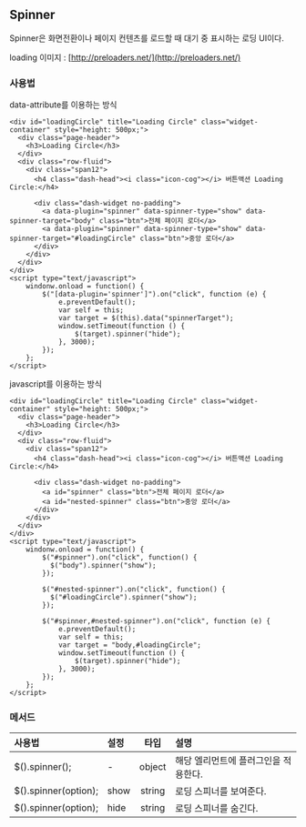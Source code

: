 <!--
layout: 'post'
section: 'Cornerstone Framework'
title: '스피너'
outline: 'Spinner은 화면전환이나 페이지 컨텐츠를 로드할 때 대기 중 표시하는 로딩 UI이다. data-attribute를 이용하는 방식. javascript를 이용하는 방식...'
date: '2012-11-16'
tagstr: 'widget'
order: '[4, 3, 12]'
thumbnail: '4.3.12.spinner.png'
-->

## Spinner
 Spinner은 화면전환이나 페이지 컨텐츠를 로드할 때 대기 중 표시하는 로딩 UI이다.
 

loading 이미지 : [http://preloaders.net/](http://preloaders.net/)

### 사용법
data-attribute를 이용하는 방식

``` cm
<div id="loadingCircle" title="Loading Circle" class="widget-container" style="height: 500px;">
  <div class="page-header">
    <h3>Loading Circle</h3>
  </div>
  <div class="row-fluid">
    <div class="span12">
      <h4 class="dash-head"><i class="icon-cog"></i> 버튼액션 Loading Circle:</h4>

      <div class="dash-widget no-padding">
        <a data-plugin="spinner" data-spinner-type="show" data-spinner-target="body" class="btn">전체 페이지 로더</a>
        <a data-plugin="spinner" data-spinner-type="show" data-spinner-target="#loadingCircle" class="btn">중앙 로더</a>
      </div>
    </div>
  </div>
</div>
<script type="text/javascript">
    windonw.onload = function() {
        $("[data-plugin='spinner']").on("click", function (e) {
            e.preventDefault();
            var self = this;
            var target = $(this).data("spinnerTarget");
            window.setTimeout(function () {
                $(target).spinner("hide");
            }, 3000);
        });
    };
</script>
```

javascript를 이용하는 방식


``` cm
<div id="loadingCircle" title="Loading Circle" class="widget-container" style="height: 500px;">
  <div class="page-header">
    <h3>Loading Circle</h3>
  </div>
  <div class="row-fluid">
    <div class="span12">
      <h4 class="dash-head"><i class="icon-cog"></i> 버튼액션 Loading Circle:</h4>

      <div class="dash-widget no-padding">
        <a id="spinner" class="btn">전체 페이지 로더</a>
        <a id="nested-spinner" class="btn">중앙 로더</a>
      </div>
    </div>
  </div>
</div>
<script type="text/javascript">
    windonw.onload = function() {
        $("#spinner").on("click", function() {
          $("body").spinner("show");
        });

        $("#nested-spinner").on("click", function() {
          $("#loadingCircle").spinner("show");
        });

        $("#spinner,#nested-spinner").on("click", function (e) {
            e.preventDefault();
            var self = this;
            var target = "body,#loadingCircle";
            window.setTimeout(function () {
                $(target).spinner("hide");
            }, 3000);
        });
    };
</script>
```

### 메서드

사용법 | 설정 | 타입 | 설명
:-- | :-- | :-: | :--
$().spinner(); | - | object | 해당 엘리먼트에 플러그인을 적용한다.
$().spinner(option); | show | string | 로딩 스피너를 보여준다.
$().spinner(option); | hide | string | 로딩 스피너를 숨긴다.
